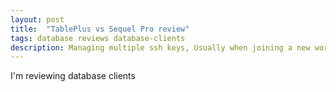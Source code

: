 ```yaml
---
layout: post
title:  "TablePlus vs Sequel Pro review"
tags: database reviews database-clients
description: Managing multiple ssh keys, Usually when joining a new work place you are asked to provide your public `ssh` key to get access to all the private organization repositories. And after sometime, I came to the conclusion that I want to separate between work and personal `ssh` keys, and I want to achieve that in an easy, hassle free way from the same computer.
---
```


I'm reviewing database clients
